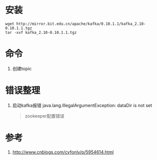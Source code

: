 #   安装

```
wget http://mirror.bit.edu.cn/apache/kafka/0.10.1.1/kafka_2.10-0.10.1.1.tgz
tar -xvf kafka_2.10-0.10.1.1.tgz
```
#   命令
1.  创建topic


#   错误整理
1.  启动kafka报错 java.lang.IllegalArgumentException: dataDir is not set
    >   zookeeper配置错误
>
#   参考
1.  http://www.cnblogs.com/cyfonly/p/5954614.html
